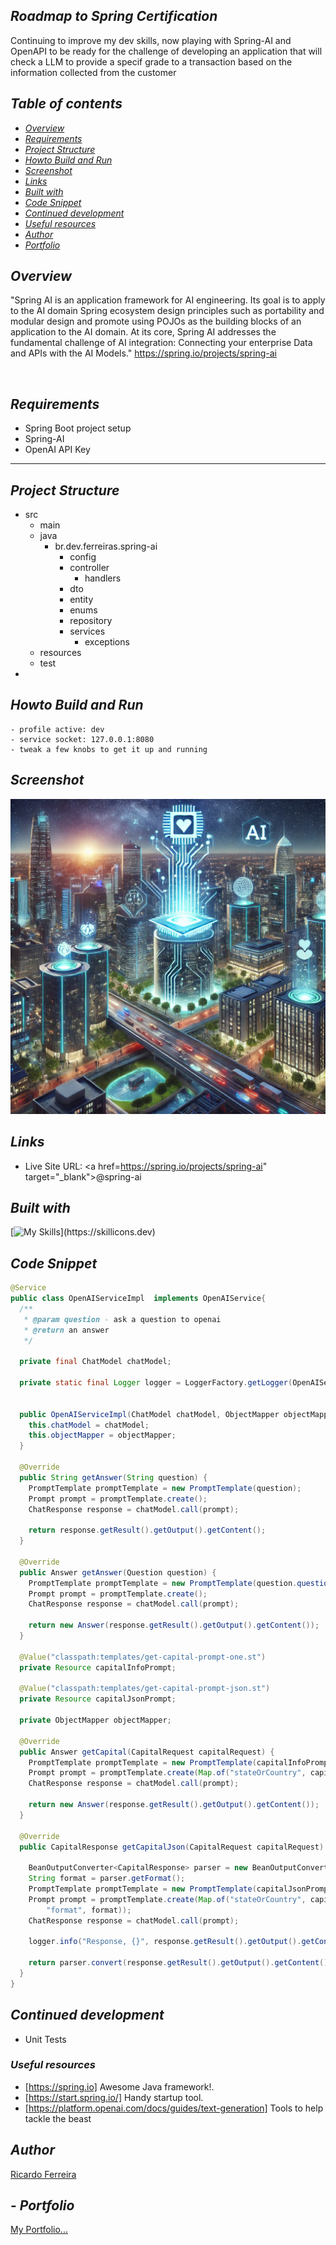 ## _Roadmap to Spring Certification_ <br />

Continuing to improve my dev skills, now playing with Spring-AI and OpenAPI to be ready for the challenge of developing
an application that will check a LLM to provide a specif grade to a transaction based on the information collected from the customer

## _Table of contents_

- [_Overview_](#overview)
- [_Requirements_](#requirements)
- [_Project Structure_](#requirements)
- [_Howto Build and Run_](#requirements)
- [_Screenshot_](#screenshot)
- [_Links_](...)
- [_Built with_](#built-with)
- [_Code Snippet_](#requirements)
- [_Continued development_](#continued-development)
- [_Useful resources_](#useful-resources)
- [_Author_](#requirements)
- [_Portfolio_](#requirements)

## _Overview_

"Spring AI is an application framework for AI engineering. Its goal is to apply to the AI domain Spring ecosystem design principles such as portability and modular design and 
promote using POJOs as the building blocks of an application to the AI domain.
At its core, Spring AI addresses the fundamental challenge of AI integration: 
Connecting your enterprise Data and APIs with the AI Models." https://spring.io/projects/spring-ai

<br />

## _Requirements_

- Spring Boot project setup
- Spring-AI
- OpenAI API Key
<hr />

## _Project Structure_

- src
    - main
    - java
        - br.dev.ferreiras.spring-ai
            - config
            - controller
                - handlers
            - dto
            - entity
            - enums
            - repository
            - services
                - exceptions
    - resources
    - test
-

## _Howto Build and Run_

  ```
  - profile active: dev
  - service socket: 127.0.0.1:8080
  - tweak a few knobs to get it up and running
  
```

## _Screenshot_

[![](./ai.webp)]()

## _Links_

- Live Site URL: <a href=https://spring.io/projects/spring-ai" target="_blank">@spring-ai</a>

## _Built with_

[![My Skills](https://skillicons.dev/icons?i=java,spring,maven,redhat,idea,git,github,)](https://skillicons.dev)

## _Code Snippet_

```java
@Service
public class OpenAIServiceImpl  implements OpenAIService{
  /**
   * @param question - ask a question to openai
   * @return an answer
   */

  private final ChatModel chatModel;

  private static final Logger logger = LoggerFactory.getLogger(OpenAIServiceImpl.class);


  public OpenAIServiceImpl(ChatModel chatModel, ObjectMapper objectMapper) {
    this.chatModel = chatModel;
    this.objectMapper = objectMapper;
  }

  @Override
  public String getAnswer(String question) {
    PromptTemplate promptTemplate = new PromptTemplate(question);
    Prompt prompt = promptTemplate.create();
    ChatResponse response = chatModel.call(prompt);

    return response.getResult().getOutput().getContent();
  }

  @Override
  public Answer getAnswer(Question question) {
    PromptTemplate promptTemplate = new PromptTemplate(question.question());
    Prompt prompt = promptTemplate.create();
    ChatResponse response = chatModel.call(prompt);

    return new Answer(response.getResult().getOutput().getContent());
  }

  @Value("classpath:templates/get-capital-prompt-one.st")
  private Resource capitalInfoPrompt;

  @Value("classpath:templates/get-capital-prompt-json.st")
  private Resource capitalJsonPrompt;

  private ObjectMapper objectMapper;

  @Override
  public Answer getCapital(CapitalRequest capitalRequest) {
    PromptTemplate promptTemplate = new PromptTemplate(capitalInfoPrompt);
    Prompt prompt = promptTemplate.create(Map.of("stateOrCountry", capitalRequest.stateOrCountry()));
    ChatResponse response = chatModel.call(prompt);

    return new Answer(response.getResult().getOutput().getContent());
  }

  @Override
  public CapitalResponse getCapitalJson(CapitalRequest capitalRequest) {

    BeanOutputConverter<CapitalResponse> parser = new BeanOutputConverter<>(CapitalResponse.class);
    String format = parser.getFormat();
    PromptTemplate promptTemplate = new PromptTemplate(capitalJsonPrompt);
    Prompt prompt = promptTemplate.create(Map.of("stateOrCountry", capitalRequest.stateOrCountry(),
        "format", format));
    ChatResponse response = chatModel.call(prompt);

    logger.info("Response, {}", response.getResult().getOutput().getContent());

    return parser.convert(response.getResult().getOutput().getContent());
  }
}

``` 

## _Continued development_

- Unit Tests

### _Useful resources_

- [https://spring.io] Awesome Java framework!.
- [https://start.spring.io/]  Handy startup tool.
- [https://platform.openai.com/docs/guides/text-generation]  Tools to help tackle the beast

## _Author_

<a href="mailto:ricardo@ferreiras.dev.br">Ricardo Ferreira</a>

## - _Portfolio_

<a href="https://www.ferreiras.dev.br" target="_blank">My Portfolio...</a>

